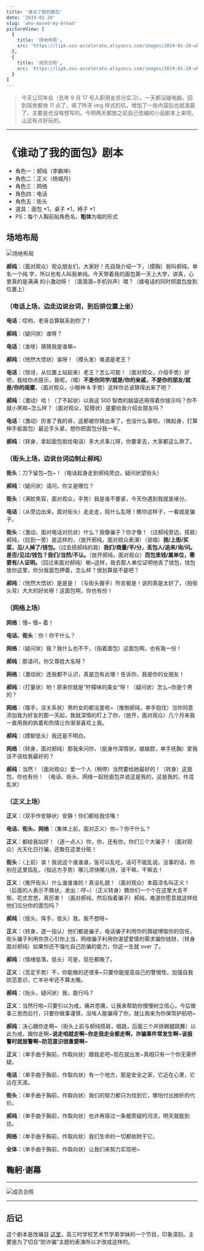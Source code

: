 ```yaml
---
title: '谁动了我的面包'
date: '2019-01-28'
slug: 'who-moved-my-bread'
pictureView: [
  {
    title: '场地布局',
    src: 'https://lipk.oss-accelerate.aliyuncs.com/images/2019-01-28-who-moved-my-bread.png',
  },
  {
    title: '成员合照',
    src: 'https://lipk.oss-accelerate.aliyuncs.com/images/2019-01-28-who-moved-my-bread-2.png',
  }
]
---
```


> 今天公司年会（去年 9 月 17 号入职用友苏分实习），一天都没碰电脑，回到宿舍都快 11 点了，填了昨天 img 样式的坑，增加了一些内容后也就凌晨了，主要是也没啥想写的。今明两天都放之前自己改编的小品剧本上来吧，让这有点好玩的。

----

# 《谁动了我的面包》剧本

- 角色一：郝纯（李鹏坤）
- 角色二：正义（杨城丹）
- 角色三：网络
- 角色四：电话
- 角色五：街头
- 道具：面包 *1，桌子 *1，椅子 *1
- PS：每个人胸前贴角色名，**粗体**为唱的形式

## 场地布局

![场地布局](https://lipk.oss-accelerate.aliyuncs.com/images/2019-01-28-who-moved-my-bread.png)

**郝纯**：（面对观众）观众朋友们，大家好！先自我介绍一下，（摸胸）我叫郝纯，单名一个纯
字，所以也有人叫我单纯。今天带着我的面包第一天上大学，讲真，心里真的是满满
的小激动呀！（滴滴滴~手机铃声）喂？（接电话的同时把面包放到位置上）

### （电话上场，边走边说台词，到后排位置上坐）

**电话**：哎哟，老哥总算联系到你了！

**郝纯**：（疑问状）谁呀？

**电话**：（发嗲）猜猜我是谁嘛~

**郝纯**：（恍然大悟状）诶呀！（摸头发）难道是老王？

**电话**：（惊讶，从位置上站起来）老王？怎么可能！（面对观众，介绍手势）好吧，我给你点提示，我呢，（唱）**不是你同学/就是/你的亲戚，不是你的朋友/就是/你的闺蜜**，（面对观众，小眼神 & 手势）这样你总该猜得出来了吧？

**郝纯**：（激动）哈！（了不起状）以我这 500 智商的脑袋还用得着你提示吗？你不就小黑嘛~怎么样？（面对观众，狡猾状）是要给我介绍女朋友吗？

**电话**：（激动）厉害了我的哥，这都被你猜出来了，也没什么事啦，（微起身，打算伸手偷面包）最近手头紧，想你把面包分我一半。

**郝纯**：（转身，拿起面包抵给电话）多大点事儿呀，你要拿去，大家都这么熟了。

### （街头上场，边说台词边制止郝纯）

**街头**：刀下留包~包~！（电话起身走到郝纯旁边，疑问状望街头）

**郝纯**：（疑问状）请问，你又是哪位？

**街头**：（满脸笑容，面对观众，手势）我是谁不要紧，今天你遇到我就是缘分。

**电话**：（从旁边出来，面对街头）走走走，捣什么乱呀！瞧你这样子，一看就是骗子。

**街头**：（激动，面对电话对抗状）什么？我像骗子？你才像！（过郝纯旁边，搭肩）郝纯，（拉到一旁）是这样的，（放开郝纯，面对观众表演）（说唱）**我/上街/买菜，见/人掉了/钱包。**（过去搭郝纯的肩）**我们/商量/平/分，丢包人/追来/询/问。是否/见过/钱包？我们/当然/不认。**（放开郝纯，面对观众）**而包里钱/属单位，需要有/人证明。**（回过来面对郝纯）喇~这样，我去那人单位证明他丢了钱包，钱包放你这里，你分我面包押着，怎么样？很划算是不是吧？

**郝纯**：（恍然大悟状）是是是！（与街头握手）所言极是！说的真是太好了，（拍街头背）大大的好处呀！这面包啊，你也有份！

### （网络上场）

**网络**：慢~ 慢~ 着！

**电话、街头**：你！你干什么？

**网络**：（疑问状）我？我什么也不干，（指着面包）这面包啊，也有我一份！

**郝纯**：那请问，你又尊姓大名呀？

**网络**：（激动状）连我都不认识，真是岂有此理！告诉你，我是你的女朋友！

**郝纯**：（打量状）哟！原来你就是“柠檬味的美女”呀！（疑问状）怎么~你是个男的？

**网络**：（摆手，没关系状）男的女的都没差啦~（推倒郝纯，单手抱住）当你同意添加我为好友的那一天起，我就深情的盯上了你，（放开，面对观众）几个月来我一直用我的执着和热情让你渐渐喜欢上我。

**郝纯**：（摸额低头）我还是不明白。

**网络**：（转身，面对郝纯）那我来问你，（挺身作深情状，娘娘腔，单手抚胸）爱我该不该给我最好的？

**郝纯**：当然！（面对观众）爱一个人（稍停）当然要给她最好的！（转身）这面包，你也有份！
（电话、街头、网络一起抢面包并说这是我的，这是我的，作混乱状）

### （正义上场）

**正义**：（双手作安静状）安静！你们都给我住嘴！

**电话、街头、网络**：（集体上前，面对正义）你~？你干什么？

**正义**：都给我站好！（逐一点人）你，你，还有你，你们三个大骗子！（面对观众）光天化日行骗，还敢在这里分赃！

**街头**：（上前）诶！我说这个谁谁谁，饭可以乱吃，话可不能乱说。没事的话，你别在这里捣乱，（指远方手势）哪儿凉快哪儿待，该干嘛，干嘛去！

**正义**：（推开街头）什么谁谁谁的！真没礼貌！（面对观众）本菇凉名叫正义！  （后面的人表示不屑状，发出：哼~）（正义转身）瞧你们一个个在这里大言不惭，花式忽悠，真厉害！（面对郝纯，然后指着骗子）郝纯，难道你愿意就这样给他们瓜分你的面包吗？

**郝纯**：（摇头，挥手，低头）我，我不想呀~

**正义**：（转身，逐一指认）他们都是骗子，电话骗子利用你的猜疑博取你的信任，街头骗子利用你贪心引你上当，网络骗子利用你渴望爱情的需求骗你钱财，（转身面对郝纯）如果你还不强化自己防骗的能力，你这一生就 over 了。

**郝纯**：（情绪低落，低头）可是，现在都晚了。

**正义**：（否定手势）不，你能做的还很多~只要你能提高自己的警惕性，加强自我防范意识，亡羊补牢还不算太晚。

**郝纯**：（抬头，疑问状）我，能行吗？

**正义**：当然行啦~只要引以为戒，痛并思痛，让我来帮助你慢慢树立信心，今后做事三思而后行，只要你做事谨慎，没啥人能骗得了你，就让我来为你保驾护航吧~

**郝纯**：决心跟你走啊~（街头上前与郝纯搭肩，唱跳，后面三个并排踢腿跳舞）以此为戒，跟你走啊~**说走咱就走啊~你走我走全都走啊，诈骗事件常发生啊~该报警时就报警啊~防范意识很重要啊~**

**正义**：（单手曲于胸前，作取向状）跟我走吧~现在就出发~真相只有一个你无需怀疑。

**电话**：（单手曲于胸前，作取向状）有一个地方，那是安全之家，它近在心里，它远在天涯。

**街头**：（单手曲于胸前，作取向状）我们的努力都只为找到它，哪怕付出挫折的代价。

**郝纯**：（单手曲于胸前，作取向状）也许再穿过一条被质疑的河流，明天就能到达。

**网络**：（单手曲于胸前，作取向状）我们生命的一切都依附于它。

**全体**：（单手曲于胸前，作取向状）让我们来努力实现吧~

## 鞠躬·谢幕

----
![成员合照](https://lipk.oss-accelerate.aliyuncs.com/images/2019-01-28-who-moved-my-bread-2.png)

----

## 后记

这个剧本是改编自 [这里](https://v.youku.com/v_show/id_XMTU1OTMwMjYyNA==.html?spm=a2h0k.11417342.soresults.dtitle)，高三时学校艺术节学弟学妹的一个节目，印象深刻。主要是为了切合“防诈骗”主题的表演所以才改成这样的。
